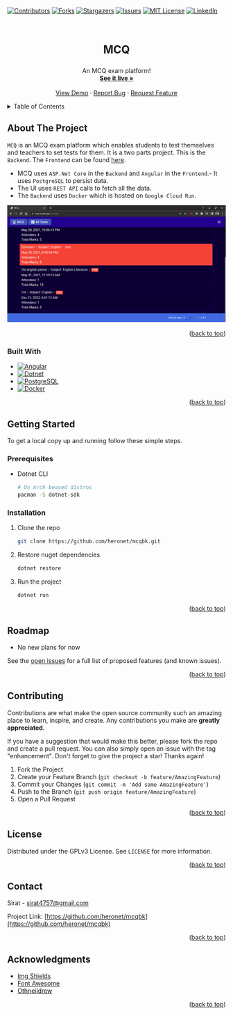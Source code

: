 <a name="readme-top"></a>

<!-- PROJECT SHIELDS -->

[![Contributors][contributors-shield]][contributors-url]
[![Forks][forks-shield]][forks-url]
[![Stargazers][stars-shield]][stars-url]
[![Issues][issues-shield]][issues-url]
[![MIT License][license-shield]][license-url]
[![LinkedIn][linkedin-shield]][linkedin-url]

<!-- PROJECT LOGO -->
<br />
<div align="center">
  <h3 align="center" style="font-size: 25px">MCQ</h3>

  <p align="center">
    An MCQ exam platform!
    <br />
    <a href="https://mcq-si.web.app"><strong>See it live »</strong></a>
    <br />
    <br />
    <a href="https://mcq-si.web.app">View Demo</a>
    ·
    <a href="https://github.com/heronet/mcqbk/issues">Report Bug</a>
    ·
    <a href="https://github.com/heronet/mcqbk/issues">Request Feature</a>
  </p>
</div>

<!-- TABLE OF CONTENTS -->
<details>
  <summary>Table of Contents</summary>
  <ol>
    <li>
      <a href="#about-the-project">About The Project</a>
      <ul>
        <li><a href="#built-with">Built With</a></li>
      </ul>
    </li>
    <li>
      <a href="#getting-started">Getting Started</a>
      <ul>
        <li><a href="#prerequisites">Prerequisites</a></li>
        <li><a href="#installation">Installation</a></li>
      </ul>
    </li>
    <li><a href="#roadmap">Roadmap</a></li>
    <li><a href="#contributing">Contributing</a></li>
    <li><a href="#license">License</a></li>
    <li><a href="#contact">Contact</a></li>
    <li><a href="#acknowledgments">Acknowledgments</a></li>
  </ol>
</details>

<!-- ABOUT THE PROJECT -->

## About The Project

`MCQ` is an MCQ exam platform which enables students to test themselves and teachers to set tests for them. It is a two parts project. This is the `Backend`. The `Frontend` can be found [here](https://github.com/heronet/ksx).

- MCQ uses `ASP.Net Core` in the `Backend` and `Angular` in the `Frontend`.- It uses `PostgreSQL` to persist data.
- The UI uses `REST API` calls to fetch all the data.
- The `Backend` uses `Docker` which is hosted on `Google Cloud Run`.

<!-- SCREENSHOT -->

[![mcqbk Screen Shot][screenshot]](https://mcq-si.web.app)

<p align="right">(<a href="#readme-top">back to top</a>)</p>

### Built With

- [![Angular][angular.io]][angular-url]
- [![Dotnet][dotnet.microsoft.com]][dotnet-url]
- [![PostgreSQL][postgresql.org]][postgresql-url]
- [![Docker][docker.io]][docker-url]

<p align="right">(<a href="#readme-top">back to top</a>)</p>

<!-- GETTING STARTED -->

## Getting Started

To get a local copy up and running follow these simple steps.

### Prerequisites

- Dotnet CLI
  ```sh
  # On Arch beased distros
  pacman -S dotnet-sdk
  ```

### Installation

1. Clone the repo
   ```sh
   git clone https://github.com/heronet/mcqbk.git
   ```
2. Restore nuget dependencies
   ```sh
   dotnet restore
   ```
3. Run the project
   ```sh
   dotnet run
   ```

<p align="right">(<a href="#readme-top">back to top</a>)</p>

<!-- ROADMAP -->

## Roadmap

- No new plans for now

See the [open issues](https://github.com/heronet/mcqbk/issues) for a full list of proposed features (and known issues).

<p align="right">(<a href="#readme-top">back to top</a>)</p>

<!-- CONTRIBUTING -->

## Contributing

Contributions are what make the open source community such an amazing place to learn, inspire, and create. Any contributions you make are **greatly appreciated**.

If you have a suggestion that would make this better, please fork the repo and create a pull request. You can also simply open an issue with the tag "enhancement".
Don't forget to give the project a star! Thanks again!

1. Fork the Project
2. Create your Feature Branch (`git checkout -b feature/AmazingFeature`)
3. Commit your Changes (`git commit -m 'Add some AmazingFeature'`)
4. Push to the Branch (`git push origin feature/AmazingFeature`)
5. Open a Pull Request

<p align="right">(<a href="#readme-top">back to top</a>)</p>

<!-- LICENSE -->

## License

Distributed under the GPLv3 License. See `LICENSE` for more information.

<p align="right">(<a href="#readme-top">back to top</a>)</p>

<!-- CONTACT -->

## Contact

Sirat - sirat4757@gmail.com

Project Link: [https://github.com/heronet/mcqbk](https://github.com/heronet/mcqbk)

<p align="right">(<a href="#readme-top">back to top</a>)</p>

<!-- ACKNOWLEDGMENTS -->

## Acknowledgments

- [Img Shields](https://shields.io)
- [Font Awesome](https://fontawesome.com)
- [Othneildrew](https://github.com/othneildrew/Best-README-Template)

<p align="right">(<a href="#readme-top">back to top</a>)</p>

<!-- MARKDOWN LINKS & IMAGES -->
<!-- https://www.markdownguide.org/basic-syntax/#reference-style-links -->

[contributors-shield]: https://img.shields.io/github/contributors/heronet/mcqbk.svg?style=for-the-badge
[contributors-url]: https://github.com/heronet/mcqbk/graphs/contributors
[forks-shield]: https://img.shields.io/github/forks/heronet/mcqbk.svg?style=for-the-badge
[forks-url]: https://github.com/heronet/mcqbk/network/members
[stars-shield]: https://img.shields.io/github/stars/heronet/mcqbk.svg?style=for-the-badge
[stars-url]: https://github.com/heronet/mcqbk/stargazers
[issues-shield]: https://img.shields.io/github/issues/heronet/mcqbk.svg?style=for-the-badge
[issues-url]: https://github.com/heronet/mcqbk/issues
[license-shield]: https://img.shields.io/github/license/heronet/mcqbk.svg?style=for-the-badge
[license-url]: https://github.com/heronet/mcqbk/blob/master/LICENSE
[linkedin-shield]: https://img.shields.io/badge/-LinkedIn-black.svg?style=for-the-badge&logo=linkedin&colorB=555
[linkedin-url]: https://linkedin.com/in/siratul-islam
[screenshot]: images/scr.png
[angular.io]: https://img.shields.io/badge/Angular-DD0031?style=for-the-badge&logo=angular&logoColor=white
[angular-url]: https://angular.io/
[dotnet.microsoft.com]: https://img.shields.io/badge/Dotnet-512BD4?style=for-the-badge&logo=dotnet&logoColor=white
[dotnet-url]: https://dotnet.microsoft.com/
[postgresql.org]: https://img.shields.io/badge/Postgresql-4169E1?style=for-the-badge&logo=postgresql&logoColor=white
[postgresql-url]: https://postgresql.org/
[docker.io]: https://img.shields.io/badge/Docker-2496ED?style=for-the-badge&logo=docker&logoColor=white
[docker-url]: https://docker.io/
